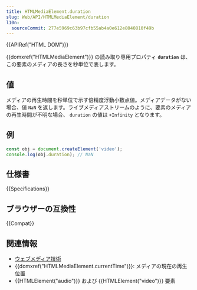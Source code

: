 ```yaml
---
title: HTMLMediaElement.duration
slug: Web/API/HTMLMediaElement/duration
l10n:
  sourceCommit: 277e5969c63b97cfb55ab4a0e612e8040810f49b
---
```


{{APIRef("HTML DOM")}}

{{domxref("HTMLMediaElement")}} の読み取り専用プロパティ **`duration`** は、この要素のメディアの長さを秒単位で表します。

## 値

メディアの再生時間を秒単位で示す倍精度浮動小数点値。メディアデータがない場合、値 `NaN` を返します。ライブメディアストリームのように、要素のメディアの再生時間が不明な場合、 `duration` の値は `+Infinity` となります。

## 例

```js
const obj = document.createElement('video');
console.log(obj.duration); // NaN
```

## 仕様書

{{Specifications}}

## ブラウザーの互換性

{{Compat}}

## 関連情報

- [ウェブメディア技術](/ja/docs/Web/Media)
- {{domxref("HTMLMediaElement.currentTime")}}: メディアの現在の再生位置
- {{HTMLElement("audio")}} および {{HTMLElement("video")}} 要素
